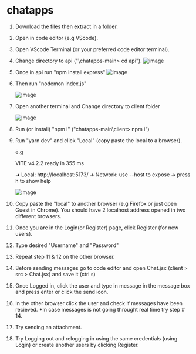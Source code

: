 # chatapps

1. Download the files then extract in a folder.
2. Open in code editor (e.g VScode).
3. Open VScode Terminal (or your preferred code editor terminal).
4. Change directory to api ("\chatapps-main> cd api"). ![image](https://user-images.githubusercontent.com/39289957/234757642-3c5ed7d0-4e4e-46aa-8092-0196bce8d4cd.png)

5. Once in api run "npm install express" ![image](https://user-images.githubusercontent.com/39289957/234757914-3a5793e8-a31b-4645-9b69-a2c2f9d48e5f.png)

6. Then run "nodemon index.js"

	![image](https://user-images.githubusercontent.com/39289957/234758023-0269c000-07d0-4ac2-8bdf-2d96986a1cc2.png)

	
7. Open another terminal and Change directory to client folder

	![image](https://user-images.githubusercontent.com/39289957/234758088-95a6ec36-0523-4d6d-b08e-385c98397f0e.png)

8. Run (or install) "npm i" ("chatapps-main\client> npm i")
9. Run "yarn dev" and click "Local" (copy paste the local to a browser).

	e.g

	  VITE v4.2.2  ready in 355 ms

	  ➜  Local:   http://localhost:5173/
	  ➜  Network: use --host to expose
	  ➜  press h to show help
	  
	  ![image](https://user-images.githubusercontent.com/39289957/234757496-257ab697-2ba9-4e83-9163-79bb6c7cdee9.png)


10. Copy paste the "local" to another browser (e.g Firefox or just open Guest in Chrome).  You should have 2 localhost address opened in two different browsers.

11. Once you are in the Login(or Register) page, click Register (for new users).
12. Type desired "Username" and "Password"
13. Repeat step 11 & 12 on the other browser.

14. Before sending messages go to code editor and open Chat.jsx (client > src > Chat.jsx) and save it (ctrl s)
15. Once Logged in, click the user and type in message in the message box and press enter or click the send icon.
16. In the other browser click the user and check if messages have been recieved. *In case messages is not going throught real time try step # 14.
17. Try sending an attachment.
18. Try Logging out and relogging in using the same credentials (using Login) or create another users by clicking Register.







